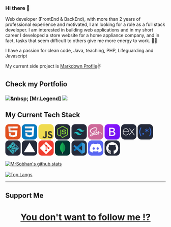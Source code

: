 ### Hi there 👋

Web developer (FrontEnd & BackEnd), with more than 2 years of professional experience and motivated, I am looking for a role as a full stack developer. I am interested in building web applications and in my short career I developed a store website for a home appliance company, and in fact, tasks that seem difficult to others give me more energy to work. 🍲🥡

I have a passion for clean code, Java, teaching, PHP, Lifeguarding and Javascript

My current side project is [Markdown Profile](http://mrlegend.gigfa.com)✌️

## Check my Portfolio

### [<img src="https://emojis.slackmojis.com/emojis/images/1643514525/5197/party_blob.gif?1643514525" width="20"/>]([https://vito.vercel.app](http://mrlegend.gigfa.com))&nbsp; [Mr.Legend] [<img src="https://emojis.slackmojis.com/emojis/images/1643514525/5197/party_blob.gif?1643514525" width="20"/>](https://sohil-pro-cv.netlify.app)

## My Current Tech Stack

<img src="https://github.com/tandpfun/skill-icons/blob/main/icons/HTML.svg" width="48" title="HTML">
<img src="https://github.com/tandpfun/skill-icons/blob/main/icons/CSS.svg" width="48" title="CSS"> 
<img src="https://github.com/tandpfun/skill-icons/blob/main/icons/JavaScript.svg" width="48" title="Javascript"> 
<img src="https://github.com/tandpfun/skill-icons/blob/main/icons/NodeJS-Dark.svg" width="48" title="Node.js"> 
<img src="https://github.com/tandpfun/skill-icons/blob/main/icons/TailwindCSS-Dark.svg" width="48" title="TailWindCss">
<img src="https://github.com/tandpfun/skill-icons/blob/main/icons/Sass.svg" width="48" title="Sass"> 
<img src="https://github.com/tandpfun/skill-icons/blob/main/icons/Bootstrap.svg" width="48"> 
<img src="https://github.com/tandpfun/skill-icons/blob/main/icons/ExpressJS-Dark.svg" width="48" title="Express.js"> 
<img src="https://github.com/tandpfun/skill-icons/blob/main/icons/Regex-Dark.svg" width="48" title="Regex"> 
<img src="https://github.com/tandpfun/skill-icons/blob/main/icons/Netlify-Dark.svg" width="48" title="Netlify"> 
<img src="https://github.com/tandpfun/skill-icons/blob/main/icons/Vercel-Dark.svg" width="48" title="Vercel"> 
<img src="https://github.com/tandpfun/skill-icons/blob/main/icons/Git.svg" width="48" title="Git">
<img src="https://github.com/tandpfun/skill-icons/blob/main/icons/MongoDB.svg" width="48" title="MongoDB">
<img src="https://github.com/tandpfun/skill-icons/blob/main/icons/VSCode-Dark.svg" width="48" title="Vscode">
<img src="https://github.com/tandpfun/skill-icons/blob/main/icons/Discord.svg" width="48" title="Discord"> 
<img src="https://github.com/tandpfun/skill-icons/blob/main/icons/Github-Dark.svg" width="48" title="Github">



[![MrSobhan's github stats](https://github-readme-stats.vercel.app/api?username=MrSobhan&show_icons=true&theme=tokyonight)](https://github.com/MrSobhan/)
<br/>
<br/>
[![Top Langs](https://github-readme-stats.vercel.app/api/top-langs/?username=MrSobhan&layout=compact)](https://github.com/anuraghazra/github-readme-stats)

---

## Support Me

<div align="center">
  <a href="https://www.coffeebede.com/sohilpro">
  <h1>You don't want to follow me !?</h1>
  </a>
</div>


